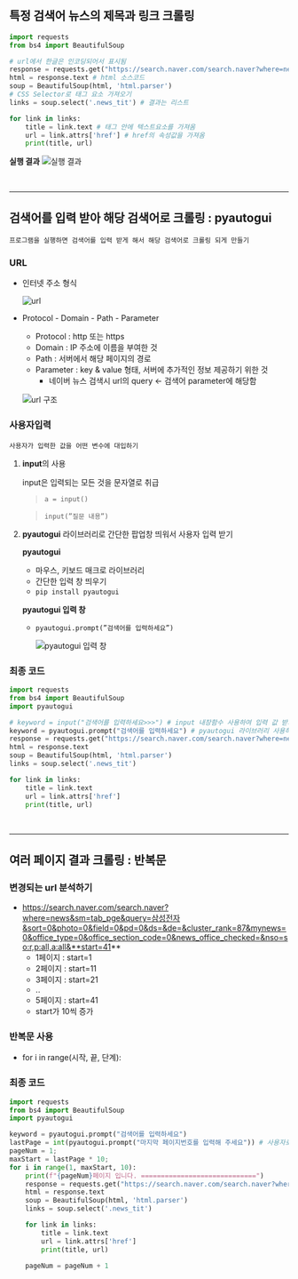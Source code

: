 ## 특정 검색어 뉴스의 제목과 링크 크롤링

```python
import requests
from bs4 import BeautifulSoup 

# url에서 한글은 인코딩되어서 표시됨
response = requests.get("https://search.naver.com/search.naver?where=news&sm=tab_jum&query=%EC%82%BC%EC%84%B1%EC%A0%84%EC%9E%90")
html = response.text # html 소스코드
soup = BeautifulSoup(html, 'html.parser')
# CSS Selector로 태그 요소 가져오기
links = soup.select('.news_tit') # 결과는 리스트

for link in links:
    title = link.text # 태그 안에 텍스트요소를 가져옴
    url = link.attrs['href'] # href의 속성값을 가져옴
    print(title, url)
```

**실행 결과**
![실행 결과](https://user-images.githubusercontent.com/78662802/155575933-ed77cb10-5b0f-4075-8805-c46ee8951249.png)


<br>
<hr>

## 검색어를 입력 받아 해당 검색어로 크롤링 : pyautogui

`프로그램을 실행하면 검색어를 입력 받게 해서 해당 검색어로 크롤링 되게 만들기`

### URL


- 인터넷 주소 형식

    ![url](https://user-images.githubusercontent.com/78662802/155575928-238409b5-41c6-4274-818b-20950b7638ad.png)
    
- Protocol - Domain - Path - Parameter
    - Protocol : http 또는 https
    - Domain : IP 주소에 이름을 부여한 것
    - Path : 서버에서 해당 페이지의 경로
    - Parameter : key & value 형태, 서버에 추가적인 정보 제공하기 위한 것
        - 네이버 뉴스 검색시 url의 query ← 검색어 parameter에 해당함
    
    ![url 구조](https://user-images.githubusercontent.com/78662802/155575924-41b885ae-38f9-44d7-9446-05d65513c655.png)
    

### 사용자입력

`사용자가 입력한 값을 어떤 변수에 대입하기`


1. **input**의 사용
    
    input은 입력되는 모든 것을 문자열로 취급
    
    > `a = input()`
    > 
    
    > `input(”질문 내용”)`
    > 
2. **pyautogui** 라이브러리로 간단한 팝업창 띄워서 사용자 입력 받기
    
    **pyautogui**
    
    - 마우스, 키보드 매크로 라이브러리
    - 간단한 입력 창 띄우기
    - `pip install pyautogui`
    
    **pyautogui 입력 창**
    
    - `pyautogui.prompt(”검색어를 입력하세요”)`
        
        ![pyautogui 입력 창](https://user-images.githubusercontent.com/78662802/155575917-2e4b056a-747f-43b4-b286-57f27fa0a6e7.png)
        

### 최종 코드


```python
import requests
from bs4 import BeautifulSoup
import pyautogui

# keyword = input("검색어를 입력하세요>>>") # input 내장함수 사용하여 입력 값 받기
keyword = pyautogui.prompt("검색어를 입력하세요") # pyautogui 라이브러리 사용하여 입력 창 띄우기
response = requests.get("https://search.naver.com/search.naver?where=news&sm=tab_jum&query=" + keyword)
html = response.text
soup = BeautifulSoup(html, 'html.parser')
links = soup.select('.news_tit')

for link in links:
    title = link.text
    url = link.attrs['href']
    print(title, url)
```

<br>
<hr>

## 여러 페이지 결과 크롤링 : 반복문



### **변경되는 url 분석하기**

- https://search.naver.com/search.naver?where=news&sm=tab_pge&query=삼성전자&sort=0&photo=0&field=0&pd=0&ds=&de=&cluster_rank=87&mynews=0&office_type=0&office_section_code=0&news_office_checked=&nso=so:r,p:all,a:all&**start=41**
    - 1페이지 : start=1
    - 2페이지 : start=11
    - 3페이지 : start=21
    - ..
    - 5페이지 : start=41
    - start가 10씩 증가

### 반복문 사용

- for i in range(시작, 끝, 단계):

### 최종 코드


```python
import requests
from bs4 import BeautifulSoup
import pyautogui

keyword = pyautogui.prompt("검색어를 입력하세요")
lastPage = int(pyautogui.prompt("마지막 페이지번호를 입력해 주세요")) # 사용자로부터 받은 데이터 = 문자열 -> int로 형변환
pageNum = 1;
maxStart = lastPage * 10;
for i in range(1, maxStart, 10):
    print(f"{pageNum}페이지 입니다. =============================")
    response = requests.get("https://search.naver.com/search.naver?where=news&sm=tab_jum&query=" + keyword + "start=" + str(i))
    html = response.text
    soup = BeautifulSoup(html, 'html.parser')
    links = soup.select('.news_tit')

    for link in links:
        title = link.text
        url = link.attrs['href']
        print(title, url)
    
    pageNum = pageNum + 1
```